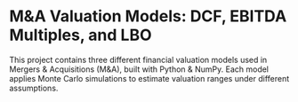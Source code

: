 # M&A Valuation Models: DCF, EBITDA Multiples, and LBO

This project contains three different financial valuation models used in Mergers & Acquisitions (M&A), built with Python & NumPy. Each model applies Monte Carlo simulations to estimate valuation ranges under different assumptions.
